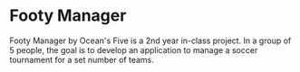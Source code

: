 # Footy Manager

Footy Manager by Ocean's Five is a 2nd year in-class project. In a group of 5 people, the goal is to develop an application to manage a soccer tournament for a set number of teams. 
